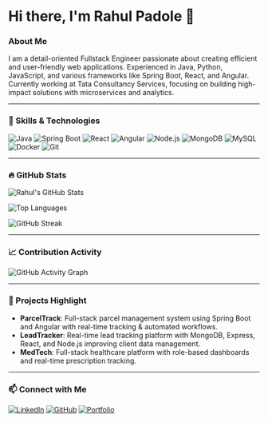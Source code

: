 # Hi there, I'm Rahul Padole 👋

### About Me
I am a detail-oriented Fullstack Engineer passionate about creating efficient and user-friendly web applications. 
Experienced in Java, Python, JavaScript, and various frameworks like Spring Boot, React, and Angular.
Currently working at Tata Consultancy Services, focusing on building high-impact solutions with microservices and analytics.

---

### 🚀 Skills & Technologies
![Java](https://img.shields.io/badge/Java-ED8B00?style=for-the-badge&logo=java&logoColor=white)
![Spring Boot](https://img.shields.io/badge/SpringBoot-6DB33F?style=for-the-badge&logo=springboot&logoColor=white)
![React](https://img.shields.io/badge/React-20232A?style=for-the-badge&logo=react&logoColor=61DAFB)
![Angular](https://img.shields.io/badge/Angular-DD0031?style=for-the-badge&logo=angular&logoColor=white)
![Node.js](https://img.shields.io/badge/Node.js-339933?style=for-the-badge&logo=nodedotjs&logoColor=white)
![MongoDB](https://img.shields.io/badge/MongoDB-47A248?style=for-the-badge&logo=mongodb&logoColor=white)
![MySQL](https://img.shields.io/badge/MySQL-4479A1?style=for-the-badge&logo=mysql&logoColor=white)
![Docker](https://img.shields.io/badge/Docker-2496ED?style=for-the-badge&logo=docker&logoColor=white)
![Git](https://img.shields.io/badge/Git-F05032?style=for-the-badge&logo=git&logoColor=white)

---

### 🔥 GitHub Stats

![Rahul's GitHub Stats](https://github-readme-stats.vercel.app/api?username=rahulp70&show_icons=true&theme=radical&count_private=true&hide_title=true)

![Top Languages](https://github-readme-stats.vercel.app/api/top-langs/?username=rahulp70&layout=compact&theme=radical)

![GitHub Streak](https://github-readme-streak-stats.herokuapp.com/?user=rahulp70&theme=radical)

---

### 📈 Contribution Activity

![GitHub Activity Graph](https://activity-graph.herokuapp.com/graph?username=rahulp70&theme=radical&area=true)

---

### 🚧 Projects Highlight

- **ParcelTrack**: Full-stack parcel management system using Spring Boot and Angular with real-time tracking & automated workflows.
- **LeadTracker**: Real-time lead tracking platform with MongoDB, Express, React, and Node.js improving client data management.
- **MedTech**: Full-stack healthcare platform with role-based dashboards and real-time prescription tracking.

---

### 📫 Connect with Me

[![LinkedIn](https://img.shields.io/badge/LinkedIn-0A66C2?style=for-the-badge&logo=linkedin&logoColor=white)](https://linkedin.com/in/rahul-padole-6b9275209)
[![GitHub](https://img.shields.io/badge/GitHub-181717?style=for-the-badge&logo=github&logoColor=white)](https://github.com/rahulp70)
[![Portfolio](https://img.shields.io/badge/Portfolio-007ACC?style=for-the-badge&logo=google-chrome&logoColor=white)](https://rahulpadoleportfolio.netlify.app)
